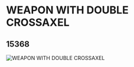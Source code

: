# WEAPON WITH DOUBLE CROSSAXEL
## 15368
![WEAPON WITH DOUBLE CROSSAXEL](https://lc-www-live-s.legocdn.com/media/bricks/5/2/6076488.jpg)